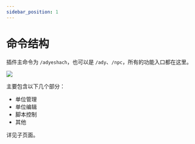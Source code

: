 ```yaml
---
sidebar_position: 1
---
```


# 命令结构

插件主命令为 `/adyeshach`，也可以是 `/ady`、`/npc`，所有的功能入口都在这里。

![](/img/command.png)

主要包含以下几个部分：

- 单位管理
- 单位编辑
- 脚本控制
- 其他

详见子页面。